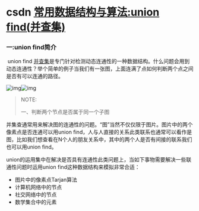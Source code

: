 # csdn [常用数据结构与算法:union find(并查集)](https://blog.csdn.net/u010224394/article/details/8894747)



### 一:union find简介



​      union find [并查集](https://so.csdn.net/so/search?q=并查集&spm=1001.2101.3001.7020)是专门针对检测动态连通性的一种数据结构。什么问题会用到动态连通性？举个简单的例子当我们有一张图，上面连满了点如何判断两个点之间是否有可以连通的路径。

![img](https://blog.csdn.net/u010224394/article/details/8894747)![img](https://img-blog.csdn.net/20130509091357446)



> NOTE:
>
> 一、判断两个节点是否属于同一个子图



并集查通常用来解决图的连通性的问题。“图”当然不仅仅限于图片。图片中的两个像素点是否连通可以用union find，人与人直接的关系此类联系也通常可以看作是图，比如我们想查看在N个人的朋友关系中，其中的两个人是否有间接的联系我们也可以用union find。

union的运用集中在解决是否具有连通性此类问题上，当如下事物需要解决一些联通性问题时运用union find这种数据结构来模拟非常合适：

- 图片中的像素点Tarjan算法
- 计算机网络中的节点
- 社交网络中的节点
- 数学集合中的元素